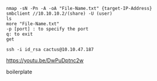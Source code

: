     nmap -sN -Pn -A -oA "File-Name.txt" {target-IP-Address}
    smbclient //10.10.10.2/(share) -U (user)
    ls
    more "File-Name.txt"
    -p [port] : to specify the port
    q: to exit
    get

    ssh -i id_rsa cactus@10.10.47.187   


https://youtu.be/DwPuDptnc2w

boilerplate